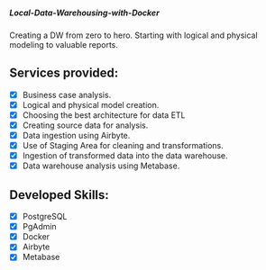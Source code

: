 ##### Local-Data-Warehousing-with-Docker
Creating a DW from zero to hero. Starting with logical and physical modeling to valuable reports.

## Services provided:
- [x] Business case analysis.
- [x] Logical and physical model creation.
- [x] Choosing the best architecture for data ETL
- [x] Creating source data for analysis.
- [x] Data ingestion using Airbyte.
- [x] Use of Staging Area for cleaning and transformations.
- [x] Ingestion of transformed data into the data warehouse.
- [x] Data warehouse analysis using Metabase.

## Developed Skills:
- [x] PostgreSQL
- [x] PgAdmin
- [x] Docker
- [x] Airbyte
- [x] Metabase
